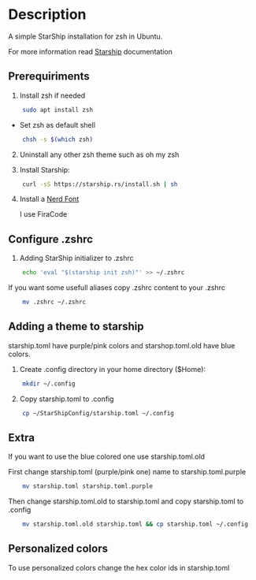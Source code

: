 # Description
A simple StarShip installation for zsh in Ubuntu.

For more information read [Starship](https://starship.rs/) documentation

## Prerequiriments 

1. Install zsh if needed

```bash
    sudo apt install zsh
```

* Set zsh as default shell

```bash
    chsh -s $(which zsh)
```

2. Uninstall any other zsh theme such as oh my zsh

3. Install Starship:

```bash
    curl -sS https://starship.rs/install.sh | sh
```
4. Install a [Nerd Font](https://www.nerdfonts.com/font-downloads)

    I use FiraCode

## Configure .zshrc  

1. Adding StarShip initializer to .zshrc

```bash
    echo 'eval "$(starship init zsh)"' >> ~/.zshrc
```
If you want some usefull aliases copy .zshrc content to your .zshrc

```bash
    mv .zshrc ~/.zshrc
```

## Adding a theme to starship

starship.toml have purple/pink colors and starshop.toml.old have blue colors.

1. Create .config directory in your home directory ($Home):

```bash
    mkdir ~/.config
```

2. Copy starship.toml to .config

```bash
    cp ~/StarShipConfig/starship.toml ~/.config
```

## Extra

If you want to use the blue colored one use starship.toml.old 

First change starship.toml (purple/pink one) name to starship.toml.purple

```bash
    mv starship.toml starship.toml.purple
```

Then change starship.toml.old to starship.toml and copy starship.toml to .config

```bash
    mv starship.toml.old starship.toml && cp starship.toml ~/.config
```

## Personalized colors

To use personalized colors change the hex color ids in starship.toml